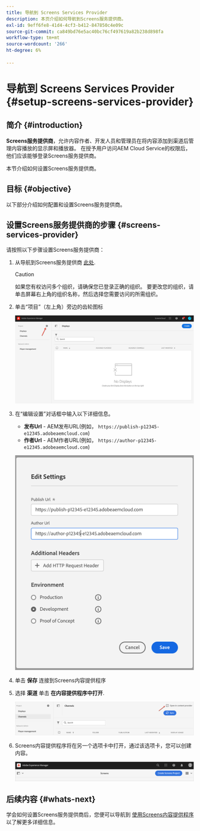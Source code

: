 ```yaml
---
title: 导航到 Screens Services Provider
description: 本页介绍如何导航到Screens服务提供商。
exl-id: 9eff6fe8-41d4-4cf3-b412-847850c4e09c
source-git-commit: ca849bd76e5ac40bc76cf497619a82b238d898fa
workflow-type: tm+mt
source-wordcount: '266'
ht-degree: 6%

---
```


# 导航到 Screens Services Provider {#setup-screens-services-provider}

## 简介 {#introduction}

**Screens服务提供商**，允许内容作者、开发人员和管理员在将内容添加到渠道后管理内容播放的显示屏和播放器。 在授予用户访问AEM Cloud Service的权限后，他们应该能够登录Screens服务提供商。

本节介绍如何设置Screens服务提供商。


## 目标 {#objective}

以下部分介绍如何配置和设置Screens服务提供商。

## 设置Screens服务提供商的步骤 {#screens-services-provider}

请按照以下步骤设置Screens服务提供商：

1. 从导航到Screens服务提供商 [此处](https://experience.adobe.com/screens).

   >[!CAUTION]
   >如果您有权访问多个组织，请确保您已登录正确的组织。 要更改您的组织，请单击屏幕右上角的组织名称，然后选择您需要访问的所需组织。

2. 单击“项目”（左上角）旁边的齿轮图标

   ![图像](/help/screens-cloud/assets/configure/configure-screens0.png)

3. 在“编辑设置”对话框中输入以下详细信息。
   * **发布Url** - AEM发布URL(例如， `https://publish-p12345-e12345.adobeaemcloud.com`)
   * **作者Url** - AEM作者URL(例如， `https://author-p12345-e12345.adobeaemcloud.com`)

   ![图像](/help/screens-cloud/assets/configure/configure-screens4.png)

4. 单击 **保存** 连接到Screens内容提供程序

5. 选择 **渠道** 单击 **在内容提供程序中打开**.

   ![图像](/help/screens-cloud/assets/configure/configure-screens1.png)

6. Screens内容提供程序将在另一个选项卡中打开，通过该选项卡，您可以创建内容。

   ![图像](/help/screens-cloud/assets/configure/configure-screens2.png)

## 后续内容 {#whats-next}

学会如何设置Screens服务提供商后，您便可以导航到 [使用Screens内容提供程序](https://experienceleague.adobe.com/docs/experience-manager-cloud-service/screens-as-cloud-service/configure-screens-cloud/using-screens-content-provider.html?lang=end) 以了解更多详细信息。
